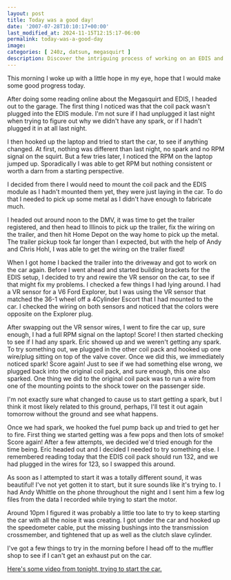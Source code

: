 ```yaml
---
layout: post
title: Today was a good day!
date: '2007-07-28T10:10:17+00:00'
last_modified_at: 2024-11-15T12:15:17-06:00
permalink: today-was-a-good-day
image: 
categories: [ 240z, datsun, megasquirt ]
description: Discover the intriguing process of working on an EDIS and Megasquirt setup; from troubleshooting, to solving problems and gaining unexpected wins in c...
---
```


This morning I woke up with a little hope in my eye, hope that I would make some good progress today.

After doing some reading online about the Megasquirt and EDIS, I headed out to the garage. The first thing I noticed was that the coil pack wasn't plugged into the EDIS module. I'm not sure if I had unplugged it last night when trying to figure out why we didn't have any spark, or if I hadn't plugged it in at all last night.

I then hooked up the laptop and tried to start the car, to see if anything changed. At first, nothing was different than last night, no spark and no RPM signal on the squirt. But a few tries later, I noticed the RPM on the laptop jumped up. Sporadically I was able to get RPM but nothing consistent or worth a darn from a starting perspective.

I decided from there I would need to mount the coil pack and the EDIS module as I hadn't mounted them yet, they were just laying in the car. To do that I needed to pick up some metal as I didn't have enough to fabricate much.

I headed out around noon to the DMV, it was time to get the trailer registered, and then head to Illinois to pick up the trailer, fix the wiring on the trailer, and then hit Home Depot on the way home to pick up the metal. The trailer pickup took far longer than I expected, but with the help of Andy and Chris Hohl, I was able to get the wiring on the trailer fixed!

When I got home I backed the trailer into the driveway and got to work on the car again. Before I went ahead and started building brackets for the EDIS setup, I decided to try and rewire the VR sensor on the car, to see if that might fix my problems. I checked a few things I had lying around. I had a VR sensor for a V6 Ford Explorer, but I was using the VR sensor that matched the 36-1 wheel off a 4Cylinder Escort that I had mounted to the car. I checked the wiring on both sensors and noticed that the colors were opposite on the Explorer plug.

After swapping out the VR sensor wires, I went to fire the car up, sure enough, I had a full RPM signal on the laptop! Score! I then started checking to see if I had any spark. Eric showed up and we weren't getting any spark. To try something out, we plugged in the other coil pack and hooked up one wire/plug sitting on top of the valve cover. Once we did this, we immediately noticed spark! Score again! Just to see if we had something else wrong, we plugged back into the original coil pack, and sure enough, this one also sparked. One thing we did to the original coil pack was to run a wire from one of the mounting points to the shock tower on the passenger side.

I'm not exactly sure what changed to cause us to start getting a spark, but I think it most likely related to this ground, perhaps, I'll test it out again tomorrow without the ground and see what happens.

Once we had spark, we hooked the fuel pump back up and tried to get her to fire. First thing we started getting was a few pops and then lots of smoke! Score again! After a few attempts, we decided we'd tried enough for the time being. Eric headed out and I decided I needed to try something else. I remembered reading today that the EDIS coil pack should run 132, and we had plugged in the wires for 123, so I swapped this around.

As soon as I attempted to start it was a totally different sound, it was beautiful! I've not yet gotten it to start, but it sure sounds like it's trying to. I had Andy Whittle on the phone throughout the night and I sent him a few log files from the data I recorded while trying to start the motor.

Around 10pm I figured it was probably a little too late to try to keep starting the car with all the noise it was creating. I got under the car and hooked up the speedometer cable, put the missing bushings into the transmission crossmember, and tightened that up as well as the clutch slave cylinder.

I've got a few things to try in the morning before I head off to the muffler shop to see if I can't get an exhaust put on the car.

[Here's some video from tonight, trying to start the car.](/trying-to-start-the-car)


